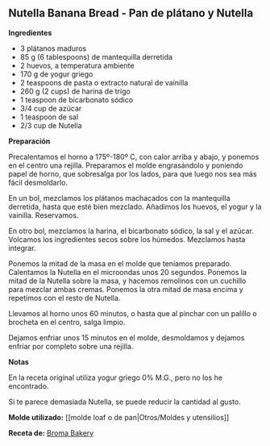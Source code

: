 ## Nutella Banana Bread - Pan de plátano y Nutella

**Ingredientes**

- 3 plátanos maduros
- 85 g (6 tablespoons) de mantequilla derretida
- 2 huevos, a temperatura ambiente
- 170 g de yogur griego
- 2 teaspoons de pasta o extracto natural de vainilla
- 260 g (2 cups) de harina de trigo
- 1 teaspoon de bicarbonato sódico
- 3/4 cup de azúcar
- 1 teaspoon de sal
- 2/3 cup de Nutella

**Preparación**

Precalentamos el horno a 175º-180º C, con calor arriba y abajo, y ponemos en el centro una rejilla. Preparamos el molde engrasándolo y poniendo papel de horno, que sobresalga por los lados, para que luego nos sea más fácil desmoldarlo.

En un bol, mezclamos los plátanos machacados con la mantequilla derretida, hasta que esté bien mezclado. Añadimos los huevos, el yogur y la vainilla. Reservamos.

En otro bol, mezclamos la harina, el bicarbonato sódico, la sal y el azúcar. Volcamos los ingredientes secos sobre los húmedos. Mezclamos hasta integrar.

Ponemos la mitad de la masa en el molde que teníamos preparado. Calentamos la Nutella en el microondas unos 20 segundos. Ponemos la mitad de la Nutella sobre la masa, y hacemos remolinos con un cuchillo para mezclar ambas cremas. Ponemos la otra mitad de masa encima y repetimos con el resto de Nutella.

Llevamos al horno unos 60 minutos, o hasta que al pinchar con un palillo o brocheta en el centro, salga limpio.

Dejamos enfriar unos 15 minutos en el molde, desmoldamos y dejamos enfriar por completo sobre una rejilla.

**Notas**

En la receta original utiliza yogur griego 0% M.G., pero no los he encontrado.

Si te parece demasiada Nutella, se puede reducir la cantidad al gusto.

**Molde utilizado:** [[molde loaf o de pan|Otros/Moldes y utensilios]]

**Receta de:** [Broma Bakery](https://bromabakery.com/nutella-banana-bread/)